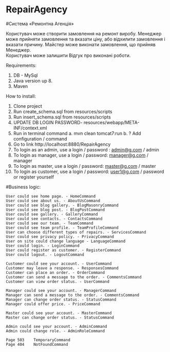 # RepairAgency

#Система «Ремонтна Агенція»

Користувач може створити замовлення на ремонт виробу.
Менеджер може прийняти замовлення та вказати ціну,  або відхилити замовлення і вказати причину.
Майстер може виконати замовлення, що прийняв Менеджер.  
Користувач може залишити Відгук про виконані роботи.

Requirements:

1. DB - MySql
2. Java version up 8.
3. Maven

How to install:

1. Clone project
2. Run create_schema.sql from resources/scripts
3. Run insert_schema.sql from resources/scripts
4. UPDATE DB LOGIN PASSWORD- resources/webapp/META-INF/context.xml
5. Run in terminal command 
	a. mvn clean tomcat7:run 
	b. ? Add configuration / command
6. Go to link http://localhost:8880/RepairAgency
7. To login as an admin, use a login / password : admin@g.com / admin
8. To login as manager, use a login / password: manager@g.com / manager
9. To login as master, use a login / password: master@g.com / master
10. To login as customer, use a login / password: user1@g.com / password or register yourself

#Business logic: 	

	User could see home page. - HomeCommand
	User could see about us. - AboutUsCommand	
	User could see blog gallery. - BlogMasonryCommand	
	User could see blog post. - BlogPostCommand	
	User could see gallery. - GalleryCommand	
	User could see contacts. - ContactsCommand	
	User could see our team. - TeamCommand	
	User could see team profile. - TeamProfileCommand	
	User can choose different types of repairs. - ServicesCommand	
	User could see privacy policy. - PrivacyCommand	
	User on site could change language - LanguageCommand	
	User could login. - LoginCommand	
	User could register as customer. - RegisterCommand	
	User could logout. - LogoutCommand	
			
	Customer could see your account. - UserCommand	
	Customer may leave a response. - ResponsesCommand	
	Сustomer can place an order. - OrderCommand	
	Customer can send a message to the order. - CommentsCommand	
	Customer can view order status. - UserCommand	
			
	Manager could see your account. - ManagerCommand	
	Manager can send a message to the order. - CommentsCommand	
	Manager can change order status. - StatusCommand	
	Manager could offer price. - PriceCommand	
			
	Master could see your account. - MasterCommand	
	Master can change order status. - StatusCommand	
			
	Admin could see your account. -	AdminCommand	
	Admin could change role. - AdminRoleCommand	
			
	Page 503 	TemporaryCommand	
	Page 404	NotFoundCommand	
